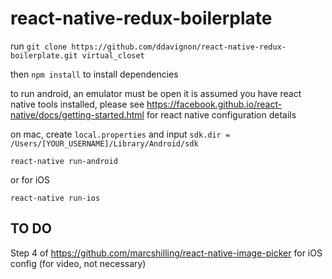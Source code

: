 # react-native-redux-boilerplate

run `git clone https://github.com/ddavignon/react-native-redux-boilerplate.git virtual_closet`

then `npm install` to install dependencies

to run android, an emulator must be open
it is assumed you have react native tools installed, please see https://facebook.github.io/react-native/docs/getting-started.html for  react native configuration details

on mac, create `local.properties` and input ```sdk.dir = /Users/[YOUR_USERNAME]/Library/Android/sdk```


`react-native run-android`

or for iOS

`react-native run-ios`


## TO DO

Step 4 of https://github.com/marcshilling/react-native-image-picker for iOS config (for video, not necessary)